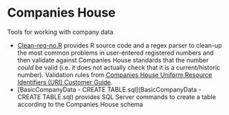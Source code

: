 # Companies House
Tools for working with company data

- [Clean-reg-no.R](https://github.com/FutureEconomiesAnalytics/Companies-House/blob/main/Clean-reg-no.R) provides R source code and a regex parser to clean-up the most common problems in user-entered registered numbers and then validate against Companies House standards that the number *could* be valid (i.e. it does not actually check that it is a current/historic number). Validation rules from [Companies House Uniform Resource Identifiers (URI) Customer Guide](https://assets.publishing.service.gov.uk/government/uploads/system/uploads/attachment_data/file/809682/uniformResourceIdentifiersCustomerGuide.pdf).
- [BasicCompanyData - CREATE TABLE.sql](BasicCompanyData - CREATE TABLE.sql) provides SQL Server commands to create a table according to the Companies House schema
